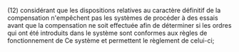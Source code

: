 (12) considérant que les dispositions relatives au caractère définitif de la compensation n'empêchent pas les systèmes de procéder à des essais avant que la compensation ne soit effectuée afin de déterminer si les ordres qui ont été introduits dans le système sont conformes aux règles de fonctionnement de Ce système et permettent le règlement de celui-ci;